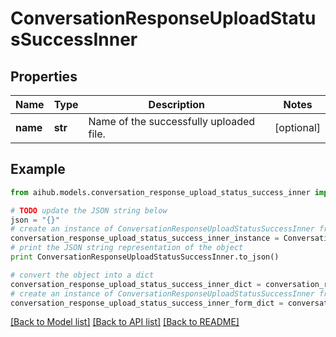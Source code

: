 # ConversationResponseUploadStatusSuccessInner


## Properties
Name | Type | Description | Notes
------------ | ------------- | ------------- | -------------
**name** | **str** | Name of the successfully uploaded file. | [optional] 

## Example

```python
from aihub.models.conversation_response_upload_status_success_inner import ConversationResponseUploadStatusSuccessInner

# TODO update the JSON string below
json = "{}"
# create an instance of ConversationResponseUploadStatusSuccessInner from a JSON string
conversation_response_upload_status_success_inner_instance = ConversationResponseUploadStatusSuccessInner.from_json(json)
# print the JSON string representation of the object
print ConversationResponseUploadStatusSuccessInner.to_json()

# convert the object into a dict
conversation_response_upload_status_success_inner_dict = conversation_response_upload_status_success_inner_instance.to_dict()
# create an instance of ConversationResponseUploadStatusSuccessInner from a dict
conversation_response_upload_status_success_inner_form_dict = conversation_response_upload_status_success_inner.from_dict(conversation_response_upload_status_success_inner_dict)
```
[[Back to Model list]](../README.md#documentation-for-models) [[Back to API list]](../README.md#documentation-for-api-endpoints) [[Back to README]](../README.md)


